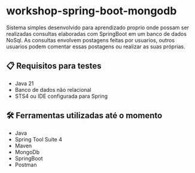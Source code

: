 # workshop-spring-boot-mongodb

Sistema simples desenvolvido para aprendizado proprio onde possam ser realizadas consultas elaboradas com SpringBoot em um banco de dados NoSql. As consultas envolvem postagens feitas por usuarios, outros usuarios podem comentar essas postagens ou realizar as suas próprias.

## 📋 Requisitos para testes

* Java 21
* Banco de dados não relacional
* STS4 ou IDE configurada para Spring

## 🛠️ Ferramentas utilizadas até o momento

* Java 
* Spring Tool Suite 4
* Maven
* MongoDb
* SpringBoot
* Postman
